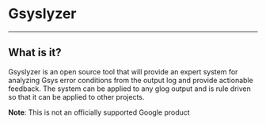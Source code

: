 # __Gsyslyzer__
* **
## What is it?
Gsyslyzer is an open source tool that will provide an expert system for analyzing Gsys error conditions from the output log and provide actionable feedback.
The system can be applied to any glog output and is rule driven so that it can be applied to other projects.

__Note__: This is not an officially supported Google product
